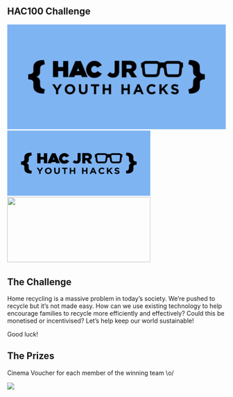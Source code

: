 ## HAC100 Challenge

<img src='HacJRYHlogo.PNG' height="auto" width="auto" />
<img src='HacJRYHlogo.PNG' height="150" width="330" />
<img src='https://media.giphy.com/media/m1qpP9JGNAbGU/giphy.gif' height="150" width="330" />






## The Challenge

Home recycling is a massive problem in today’s society. We’re pushed to recycle but it’s not made easy. How can we use existing technology to help encourage families to recycle more efficiently and effectively? Could this be monetised or incentivised? Let’s help keep our world sustainable!

Good luck!




## The Prizes
Cinema Voucher for each member of the winning team \o/

<img src='https://media.giphy.com/media/55bM8mirLn2zC/giphy.gif' height="auto" width="auto" />




